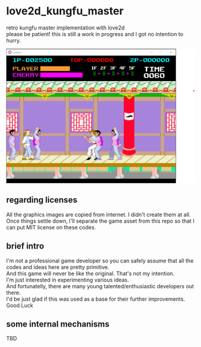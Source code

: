 # love2d_kungfu_master
retro kungfu master implementation with love2d  
please be patient! this is still a work in progress and I got no intention to hurry.  

![capture1](docs/capture1.png)

## regarding licenses
All the graphics images are copied from internet. I didn't create them at all.  
Once things settle down, I'll separate the game asset from this repo so that I can put MIT license on these codes.

## brief intro
I'm not a professional game developer so you can safely assume that all the codes and ideas here are pretty primitive.  
And this game will never be like the original. That's not my intention.  
I'm just interested in experimenting various ideas.  
And fortunatelly, there are many young talented/enthusiastic developers out there.  
I'd be just glad if this was used as a base for their further improvements. Good Luck

## some internal mechanisms
TBD
